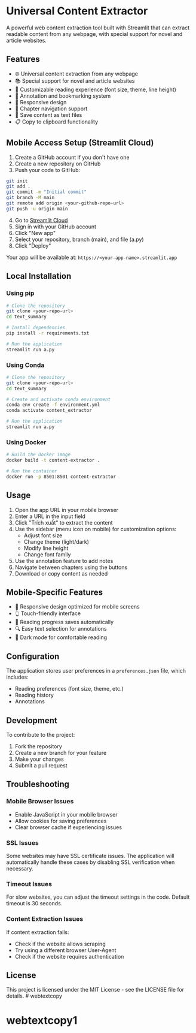 # Universal Content Extractor

A powerful web content extraction tool built with Streamlit that can extract readable content from any webpage, with special support for novel and article websites.

## Features

- 🌐 Universal content extraction from any webpage
- 📚 Special support for novel and article websites
- 🎨 Customizable reading experience (font size, theme, line height)
- 📝 Annotation and bookmarking system
- 📱 Responsive design
- 🔄 Chapter navigation support
- 💾 Save content as text files
- 📋 Copy to clipboard functionality

## Mobile Access Setup (Streamlit Cloud)

1. Create a GitHub account if you don't have one
2. Create a new repository on GitHub
3. Push your code to GitHub:
```bash
git init
git add .
git commit -m "Initial commit"
git branch -M main
git remote add origin <your-github-repo-url>
git push -u origin main
```
4. Go to [Streamlit Cloud](https://streamlit.io/cloud)
5. Sign in with your GitHub account
6. Click "New app"
7. Select your repository, branch (main), and file (a.py)
8. Click "Deploy"

Your app will be available at: `https://<your-app-name>.streamlit.app`

## Local Installation

### Using pip

```bash
# Clone the repository
git clone <your-repo-url>
cd text_summary

# Install dependencies
pip install -r requirements.txt

# Run the application
streamlit run a.py
```

### Using Conda

```bash
# Clone the repository
git clone <your-repo-url>
cd text_summary

# Create and activate conda environment
conda env create -f environment.yml
conda activate content_extractor

# Run the application
streamlit run a.py
```

### Using Docker

```bash
# Build the Docker image
docker build -t content-extractor .

# Run the container
docker run -p 8501:8501 content-extractor
```

## Usage

1. Open the app URL in your mobile browser
2. Enter a URL in the input field
3. Click "Trích xuất" to extract the content
4. Use the sidebar (menu icon on mobile) for customization options:
   - Adjust font size
   - Change theme (light/dark)
   - Modify line height
   - Change font family
5. Use the annotation feature to add notes
6. Navigate between chapters using the buttons
7. Download or copy content as needed

## Mobile-Specific Features

- 📱 Responsive design optimized for mobile screens
- 👆 Touch-friendly interface
- 📖 Reading progress saves automatically
- 🔍 Easy text selection for annotations
- 🌙 Dark mode for comfortable reading

## Configuration

The application stores user preferences in a `preferences.json` file, which includes:

- Reading preferences (font size, theme, etc.)
- Reading history
- Annotations

## Development

To contribute to the project:

1. Fork the repository
2. Create a new branch for your feature
3. Make your changes
4. Submit a pull request

## Troubleshooting

### Mobile Browser Issues
- Enable JavaScript in your mobile browser
- Allow cookies for saving preferences
- Clear browser cache if experiencing issues

### SSL Issues
Some websites may have SSL certificate issues. The application will automatically handle these cases by disabling SSL verification when necessary.

### Timeout Issues
For slow websites, you can adjust the timeout settings in the code. Default timeout is 30 seconds.

### Content Extraction Issues
If content extraction fails:
- Check if the website allows scraping
- Try using a different browser User-Agent
- Check if the website requires authentication

## License

This project is licensed under the MIT License - see the LICENSE file for details. # webtextcopy
# webtextcopy1

